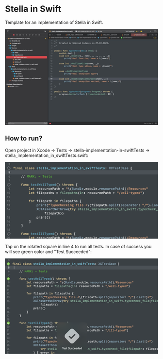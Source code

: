 # Stella in Swift
Template for an implementation of Stella in Swift.

![Screenshot from XCode.](images/xcode-demo.jpeg)

## How to run?

Open project in Xcode -> Tests -> stella-implementation-in-swiftTests -> stella_implementation_in_swiftTests.swift:

![Screenshot from XCode.](images/run-tests.png)

Tap on the rotated square in line 4 to run all tests. In case of success you will see green color and "Test Succeeded":

![Screenshot from XCode.](images/test-done.png)
